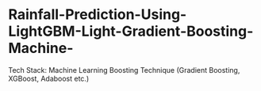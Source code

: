 # Rainfall-Prediction-Using-LightGBM-Light-Gradient-Boosting-Machine-
Tech Stack: Machine Learning Boosting Technique (Gradient Boosting, XGBoost, Adaboost etc.)
